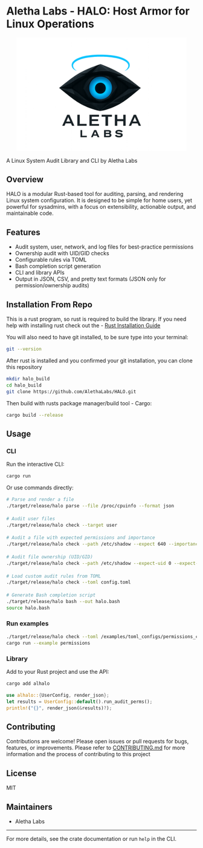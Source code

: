 # Aletha Labs - HALO: Host Armor for Linux Operations
<p  align="center">
    <img src="/assets/al_halo_nobg.png" alt="AL: HALO Logo" width="450"/>
</p>

A Linux System Audit Library and CLI by Aletha Labs

## Overview
HALO is a modular Rust-based tool for auditing, parsing, and rendering Linux system configuration. It is designed to be simple for home users, yet powerful for sysadmins, with a focus on extensibility, actionable output, and maintainable code.

## Features
- Audit system, user, network, and log files for best-practice permissions
- Ownership audit with UID/GID checks
- Configurable rules via TOML
- Bash completion script generation
- CLI and library APIs
- Output in JSON, CSV, and pretty text formats (JSON only for permission/ownership audits)

## Installation From Repo
This is a rust program, so rust is required to build the library.
If you need help with installing rust check out the - [Rust Installation Guide](https://www.rust-lang.org/tools/install)

You will also need to have git installed, to be sure type into your terminal:
```bash
git --version
```
After rust is installed and you confirmed your git installation, you can clone this repository
```bash
mkdir halo_build
cd halo_build
git clone https://github.com/AlethaLabs/HALO.git
```
Then build with rusts package manager/build tool - Cargo:
```bash
cargo build --release
```


## Usage
### CLI
Run the interactive CLI:
```bash
cargo run 
```

Or use commands directly:
```bash
# Parse and render a file
./target/release/halo parse --file /proc/cpuinfo --format json

# Audit user files
./target/release/halo check --target user

# Audit a file with expected permissions and importance
./target/release/halo check --path /etc/shadow --expect 640 --importance high 

# Audit file ownership (UID/GID)
./target/release/halo check --path /etc/shadow --expect-uid 0 --expect-gid 42 

# Load custom audit rules from TOML
./target/release/halo check --toml config.toml

# Generate Bash completion script
./target/release/halo bash --out halo.bash
source halo.bash
```
### Run examples
```bash
./target/release/halo check --toml /examples/toml_configs/permissions_config.toml
cargo run --example permissions
```
### Library
Add to your Rust project and use the API:
```bash
cargo add alhalo
```
```rust
use alhalo::{UserConfig, render_json};
let results = UserConfig::default().run_audit_perms();
println!("{}", render_json(&results)?);
```

## Contributing
Contributions are welcome! Please open issues or pull requests for bugs, features, or improvements. 
Please refer to [CONTRIBUTING.md](CONTRIBUTING.md) for more information and the process of contributing to this project

## License
MIT

## Maintainers
- Aletha Labs

---
For more details, see the crate documentation or run `help` in the CLI.
